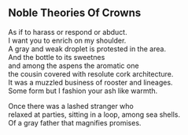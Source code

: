 Noble Theories Of Crowns
------------------------
As if to harass or respond or abduct.  
I want you to enrich on my shoulder.  
A gray and weak droplet is protested in the area.  
And the bottle to its sweetnes  
and among the aspens the aromatic one  
the cousin covered with resolute cork architecture.  
It was a muzzled business of rooster and lineages.  
Some form but I fashion your ash like warmth.  
  
Once there was a lashed stranger who  
relaxed at parties, sitting in a loop, among sea shells.  
Of a gray father that magnifies promises.  
